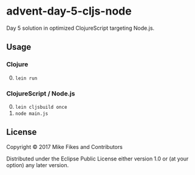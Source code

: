 # advent-day-5-cljs-node

Day 5 solution in optimized ClojureScript targeting Node.js.

## Usage

### Clojure

0. `lein run`

### ClojureScript / Node.js

0. `lein cljsbuild once`
0. `node main.js`

## License

Copyright © 2017 Mike Fikes and Contributors

Distributed under the Eclipse Public License either version 1.0 or (at
your option) any later version.

